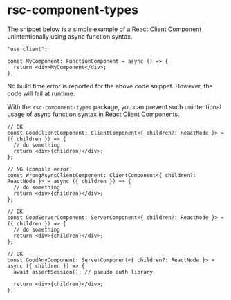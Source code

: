 # rsc-component-types

The snippet below is a simple example of a React Client Component unintentionally using async function syntax.

```tsx
"use client";

const MyComponent: FunctionComponent = async () => {
  return <div>MyComponent</div>;
};
```

No build time error is reported for the above code snippet. However, the code will fail at runtime.

With the `rsc-component-types` package, you can prevent such unintentional usage of async function syntax in React Client Components.

```tsx
// OK
const GoodClientComponent: ClientComponent<{ children?: ReactNode }> = ({ children }) => {
  // do something
  return <div>{children}</div>;
};

// NG (compile error)
const WrongAsyncClientComponent: ClientComponent<{ children?: ReactNode }> = async ({ children }) => {
  // do something
  return <div>{children}</div>;
};

// OK
const GoodServerComponent: ServerComponent<{ children?: ReactNode }> = ({ children }) => {
  // do something
  return <div>{children}</div>;
};

// OK
const GoodAnyComponent: ServerComponent<{ children?: ReactNode }> = async ({ children }) => {
  await assertSession(); // pseudo auth library

  return <div>{children}</div>;
};
```
